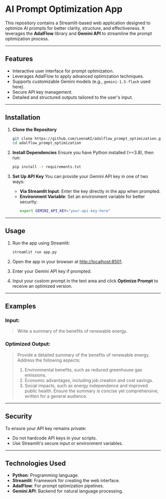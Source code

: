 # AI Prompt Optimization App

This repository contains a Streamlit-based web application designed to optimize AI prompts for better clarity, structure, and effectiveness. It leverages the **AdalFlow** library and **Gemini API** to streamline the prompt optimization process.

---

## Features

- Interactive user interface for prompt optimization.
- Leverages AdalFlow to apply advanced optimization techniques.
- Supports customizable Gemini models (e.g., `gemini-1.5-flash` used here).
- Secure API key management.
- Detailed and structured outputs tailored to the user's input.

---

## Installation

1. **Clone the Repository**
   ```bash
   git clone https://github.com/LeenaKI/adalflow_prompt_optimization.git
   cd adalflow_prompt_optimization
   ```

2. **Install Dependencies**
   Ensure you have Python installed (>=3.8), then run:
   ```bash
   pip install -r requirements.txt
   ```

3. **Set Up API Key**
   You can provide your Gemini API key in one of two ways:
   - **Via Streamlit Input**: Enter the key directly in the app when prompted.
   - **Environment Variable**: Set an environment variable for better security:
     ```bash
     export GEMINI_API_KEY="your-api-key-here"
     ```

---

## Usage

1. Run the app using Streamlit:
   ```bash
   streamlit run app.py
   ```

2. Open the app in your browser at [http://localhost:8501](http://localhost:8501).

3. Enter your Gemini API key if prompted.

4. Input your custom prompt in the text area and click **Optimize Prompt** to receive an optimized version.

---

## Examples

### Input:
> Write a summary of the benefits of renewable energy.

### Optimized Output:
> Provide a detailed summary of the benefits of renewable energy. Address the following aspects:
> 1. Environmental benefits, such as reduced greenhouse gas emissions.
> 2. Economic advantages, including job creation and cost savings.
> 3. Social impacts, such as energy independence and improved public health.
> Ensure the summary is concise yet comprehensive, written for a general audience.

---

## Security

To ensure your API key remains private:
- Do not hardcode API keys in your scripts.
- Use Streamlit's secure input or environment variables.

---

## Technologies Used

- **Python**: Programming language.
- **Streamlit**: Framework for creating the web interface.
- **AdalFlow**: For prompt optimization pipelines.
- **Gemini API**: Backend for natural language processing.

